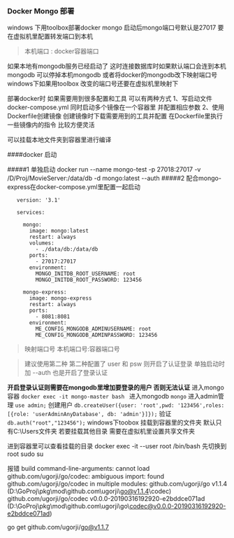 ### Docker Mongo 部署
 windows 下用toolbox部署docker mongo
 启动后mongo端口号默认是27017
 要在虚拟机里配置转发端口到本机 
 >本机端口 : docker容器端口
 
 如果本地有mongodb服务已经启动了 
 这时连接数据库时如果默认端口会连到本机mongodb
 可以停掉本机mongodb 或者将docker的mongodb改下映射端口号
 windows下如果用toolbox 改变的端口号还要在虚拟机里映射下
 
 部署docker时 如果需要用到很多配置和工具
 可以有两种方式 
 1、写启动文件docker-compose.yml
	同时启动多个镜像在一个容器里 并配置相应参数
2、使用Dockerfile创建镜像 创建镜像时下载需要用到的工具并配置 在Dockerfile里执行一些镜像内的指令 比较方便灵活

可以挂载本地文件夹到容器里进行编译

 ####docker 启动 
 
 #####1 单独启动
	docker run --name mongo-test -p 27018:27017 -v /D/Proj/MovieServer:/data/db -d mongo:latest 
	--auth
 #####2 配合mongo-express在docker-compose.yml里配置一起启动
 ```golang
	version: '3.1'

	services:

	  mongo:
		image: mongo:latest
		restart: always
		volumes:
		  - ./data/db:/data/db
		ports:
		  - 27017:27017
		environment:
		  MONGO_INITDB_ROOT_USERNAME: root
		  MONGO_INITDB_ROOT_PASSWORD: 123456

	  mongo-express:
		image: mongo-express
		restart: always
		ports:
		  - 8081:8081
		environment:
		  ME_CONFIG_MONGODB_ADMINUSERNAME: root
		  ME_CONFIG_MONGODB_ADMINPASSWORD: 123456
```
> 映射端口号 本机端口号:容器端口号

> 建议使用第二种
> 第二种配置了 user 和 psw 则开启了认证登录  单独启动时加 --auth 也是开启了登录认证

**开启登录认证则需要在mongodb里增加要登录的用户 否则无法认证**
进入mongo容器
 `docker exec -it mongo-master bash `
 进入mongodb
 `mongo`
 进入admin管理
 `use admin;`
 创建用户
 `db.createUser({user: 'root',pwd: '123456',roles: [{role: 'userAdminAnyDatabase', db: 'admin'}]});`
 验证
 `db.auth("root","123456");`
 windows下toobox 挂载到容器里的文件夹 默认只有C:\Users文件夹
 若要挂载其他目录 需要在虚拟机里设置共享文件夹

 进到容器里可以查看挂载的目录 
 docker exec -it --user root <container id> /bin/bash
 先切换到root  sudo su 

报错 build command-line-arguments: cannot load github.com/ugorji/go/codec: ambiguous import: found github.com/ugorji/go/codec in multiple modules:
        github.com/ugorji/go v1.1.4 (D:\GoProj\pkg\mod\github.com\ugorji\go@v1.1.4\codec)
        github.com/ugorji/go/codec v0.0.0-20190316192920-e2bddce071ad (D:\GoProj\pkg\mod\github.com\ugorji\go\codec@v0.0.0-20190316192920-e2bddce071ad)

go get github.com/ugorji/go@v1.1.7


